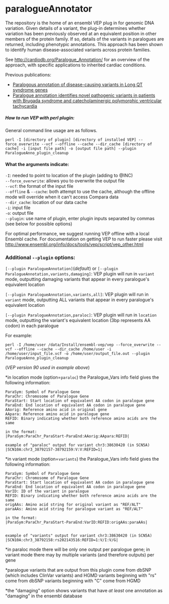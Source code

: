 # paralogueAnnotator

The repository is the home of an ensembl VEP plug in for genomic DNA variation.  Given details of a variant, the plug-in determines whether variation has been previously observed at an equivalent position in other members of the protein family.  If so, details of the variants in paralogues are returned, including phenotypic annotations.  This approach has been shown to identify human disease-associated variants across protein families.

See http://cardiodb.org/Paralogue_Annotation/ for an overview of the approach, with specific applications to inherited cardiac conditions.

Previous publications:  

- [Paralogous annotation of disease-causing variants in Long QT syndrome genes](http://onlinelibrary.wiley.com/doi/10.1002/humu.22114/abstract)  
- [Paralogue annotation identifies novel pathogenic variants in patients with Brugada syndrome and catecholaminergic polymorphic ventricular tachycardia](http://jmg.bmj.com/content/early/2013/10/17/jmedgenet-2013-101917.full)  


##### How to run VEP with perl plugin:

General command line usage are as follows. 
```
perl -I [directory of plugin] [directory of installed VEP] --force_overwrite --vcf --offline --cache --dir_cache [directory of cache] -i [input file path] -o [output file path] --plugin ParalogueAnno_plugin_cleanup
```

#### What the arguments indicate:

`-I`: needed to point to location of the plugin (adding to @INC)<br/>
`--force_overwrite`: allows you to overwrite the output file<br/>
`--vcf`: the format of the input file<br/>
`--offline` & `--cache`: both attempt to use the cache, although the offline mode will override when it can't access Compara data<br/>
`--dir_cache`: location of our data cache<br/>
`-i`: input file<br/>
`-o`: output file<br/>
`--plugin`: use name of plugin, enter plugin inputs separated by commas (see below for possible options)<br/>

For optimal performance, we suggest running VEP offline with a local Ensembl cache. For documentation on getting VEP to run faster please visit http://www.ensembl.org/info/docs/tools/vep/script/vep_other.html

### Additional `--plugin` options:

`[--plugin ParalogueAnnotation]`(_default_) or `[--plugin ParalogueAnnotation,variants,damaging]`: VEP plugin will run in `variant` mode, outputting damaging variants that appear in every paralogue's equivalent location

`[--plugin ParalogueAnnotation,variants,all]`: VEP plugin will run in `variant` mode, outputting ALL variants that appear in every paralogue's equivalent location

`[--plugin ParalogueAnnotation,paraloc]`: VEP plugin will run in `location` mode, outputting the variant's equivalent location (3bp represents AA codon) in each paralogue

For example:
```
perl -I /home/user /data/Install/ensembl-vep/vep --force_overwrite --vcf --offline --cache --dir_cache /home/user -i /home/user/input_file.vcf -o /home/user/output_file.out --plugin ParalogueAnno_plugin_cleanup
```
(_VEP version 90 used in example above_)


*in location mode (option=`paraloc`) the Paralogue_Vars info field gives the following information:

    ParaSym: Symbol of Paralogue Gene
    ParaChr: Chromosome of Paralogue Gene
    ParaStart: Start location of equivalent AA codon in paralogue gene
    ParaEnd: End location of equivalent AA codon in paralogue gene
    AAorig: Reference amino acid in original gene
    AApara: Reference amino acid in paralogue gene
    REFID: Binary indicating whether both reference amino acids are the same

    in the format:
    |ParaSym:ParaChr_ParaStart-ParaEnd:AAorig:AApara:REFID|

    example of "paraloc" output for variant chr3:38630420 (in SCN5A)
    |SCN10A:chr3_38792157-38792159:V:V:REFID=1|

*in variant mode (option=`variants`) the Paralogue_Vars info field gives the following information:

    ParaSym: Symbol of Paralogue Gene
    ParaChr: Chromosome of Paralogue Gene
    ParaStart: Start location of equivalent AA codon in paralogue gene
    ParaEnd: End location of equivalent AA codon in paralogue gene
    VarID: ID of the variant in paralogue
    REFID: Binary indicating whether both reference amino acids are the same
    origAAs: Amino acid string for original variant as "REF/ALT"
    paraAAs: Amino acid string for paralogue variant as "REF/ALT"

    in the format:
    |ParaSym:ParaChr_ParaStart-ParaEnd:VarID:REFID:origAAs:paraAAs|


    example of "variants" output for variant chr3:38630420 (in SCN5A)
    |SCN10A:chr3_38792158:rs202143516:REFID=1:V/I:V/G|

*in paraloc mode there will be only one output per paralogue gene; in variant mode there may by multiple variants (and therefore outputs) per gene

*paralogue variants that are output from this plugin come from dbSNP (which includes ClinVar variants) and HGMD
    variants beginning with "rs" come from dbSNP
    variants beginning with "C" come from HGMD

*the "damaging" option shows variants that have *at least* one annotation as "damaging" in the ensembl database